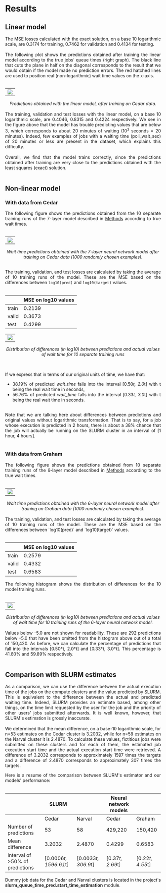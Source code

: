 # Results


## Linear model

<div align="justify">The MSE losses calculated with the exact solution, on a base 10 logarithmic scale, are 0.3174 for training, 0.7462 for validation and 0.4134 for testing. 
<br></br>
The following plot shows the predictions obtained after training the linear model according to the true jobs’ queue times (right graph). The black line that cuts the plane in half on the diagonal corresponds to the result that we would obtain if the model made no prediction errors. The red hatched lines are used to position real (non-logarithmic) wait time values on the x-axis.
<br></br>
<div align="center">
 <table>
  <tr>
   <td><img src="../results/plots/predictions_plot_all_linear.png">
   </td>
  </tr>
 </table>
 <i>Predictions obtained with the linear model, after training on Cedar data.
 </i>
</div>
<br>
The training, validation and test losses with the linear model, on a base 10 logarithmic scale, are 0.4046, 0.8315 and 0.4224 respectively. We see in the figure above that the model has trouble predicting values that are below 3, which corresponds to about 20 minutes of waiting (10<sup>3</sup> seconds = 20 minutes). Indeed, few examples of jobs with a waiting time (poll_wait_sec) of 20 minutes or less are present in the dataset, which explains this difficulty. 
<br></br>
Overall, we find that the model trains correctly, since the predictions obtained after training are very close to the predictions obtained with the least squares (exact) solution.
<br></br>
</div>

## Non-linear model


### With data from Cedar

<div align="justify">The following figure shows the predictions obtained from the 10 separate training runs of the 7-layer model described in <a href="1_Methods.md"> Methods</a> according to true wait times.
<br></br>
<div align="center">
 <table>
  <tr>
   <td><img src="../results/plots/predictions_plot_1000_7NN.png">
   </td>
  </tr>
 </table>
 <i>Wait time predictions obtained with the 7-layer neural network model after training on Cedar data (1000 randomly chosen examples).
 </i>
</div>
<br>

The training, validation, and test losses are calculated by taking the average of 10 training runs of the model. These are the MSE based on the differences between `log10(pred)` and `log10(target)` values.
<br><br>
<div align="center">
 
| | MSE on log10 values |
|-|---------------------|
|train| 0.2139 |
|valid| 0.3673 |
|test|  0.4299 |

</div>

<div align="center">
 <table>
  <tr>
   <td><img src="../results/plots/error_distribution_7NN.png">
   </td>
  </tr>
 </table>
 <i>Distribution of differences (in log10) between predictions and actual values of wait time for 10 separate training runs
 </i>
</div>
<br><br>

If we express that in terms of our original units of time, we have that:

- 38.19% of predicted *wait_time* falls into the interval [0.50*t, 2.0*t] with t being the real wait time in seconds,
- 56.76% of predicted *wait_time* falls into the interval [0.33*t, 3.0*t] with t being the real wait time in seconds.

<br>
Note that we are talking here about differences between predictions and original values without logarithmic transformation. That is to say, for a job whose execution is predicted in 2 hours, there is about a 38% chance that the job will actually be running on the SLURM cluster in an interval of [1 hour, 4 hours].
<br><br>
</div>

### With data from Graham

<div align="justify">The following figure shows the predictions obtained from 10 separate training runs of the 6-layer model described in <a href="1_Methods.md"> Methods</a> according to the true wait times.
<br><br>
<div align="center">
 <table>
  <tr>
   <td><img src="../results/plots/predictions_plot_1000_6NN.png">
   </td>
  </tr>
 </table>
 <i>Wait time predictions obtained with the 6-layer neural network model after training on Graham data (1000 randomly chosen examples).
 </i>
</div>
<br>
The training, validation, and test losses are calculated by taking the average of 10 training runs of the model. These are the MSE based on the differences between `log10(pred)` and `log10(target)` values.
<br><br>
<div align="center">
 
| | MSE on log10 values |
|-|---------------------|
|train| 0.2579 |
|valid| 0.4332 |
|test|  0.6583 |

</div>

The following histogram shows the distribution of differences for the 10 model training runs.
<br><br>
<div align="center">
 <table>
  <tr>
   <td><img src="../results/plots/error_distribution_6NN.png">
   </td>
  </tr>
 </table>
 <i>Distribution of differences (in log10) between predictions and actual values of wait time for 10 training runs of the 6-layer neural network model.
 </i>
</div>
<br>
Values below -5.0 are not shown for readability. These are 292 predictions below -5.0 that have been omitted from the histogram above out of a total of 150,420. As before, we can calculate the percentage of predictions that fall into the intervals [0.50*t, 2.0*t] and [0.33*t, 3.0*t]. This percentage is 41.60% and 59.89% respectively.
<br><br>
</div>

## Comparison with SLURM estimates

<div align="justify">As a comparison, we can use the difference between the actual execution time of the jobs on the compute clusters and the value predicted by SLURM. This is equivalent to the difference between the actual and predicted waiting time. Indeed, SLURM provides an estimate based, among other things, on the time limit requested by the user for the job and the priority of other users’ jobs submitted afterwards. It is well known, however, that SLURM's estimation is grossly inaccurate.
<br></br>
We determined that the mean difference, on a base-10 logarithmic scale, for n=53 estimates on the Cedar cluster is 3.2032, while for n=58 estimates on the Narval cluster it is 2.4870. To calculate these values, fictitious jobs were submitted on these clusters and for each of them, the estimated job execution start time and the actual execution start time were retrieved. A difference of 3.2032 corresponds to approximately 1597 times the targets and a difference of 2.4870 corresponds to approximately 307 times the targets.

Here is a resume of the comparison between SLURM's estimator and our models' performance:
<br></br>
<div align="center">

|| SLURM| |Neural network models ||
|---|----|------|-----|------|
||Cedar|Narval|Cedar| Graham|
|Number of predictions| 53 | 58 | 429,220 | 150,420 |
|Mean difference| 3.2032 | 2.4870 | 0.4299 | 0.6583 |
|Interval of >50% of predictions| [0.0006*t, 1596.61*t] | [0.0033*t, 306.9*t] | [0.37*t, 2.69*t] | [0.22*t, 4.55*t] |

</div>

Dummy job data for the Cedar and Narval clusters is located in the project's <b>slurm_queue_time_pred.start_time_estimation</b> module.
</div>
